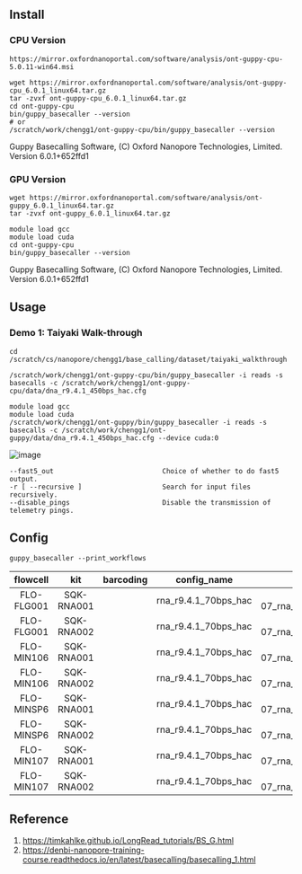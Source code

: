 
## Install

### CPU Version
```
https://mirror.oxfordnanoportal.com/software/analysis/ont-guppy-cpu-5.0.11-win64.msi
```

```
wget https://mirror.oxfordnanoportal.com/software/analysis/ont-guppy-cpu_6.0.1_linux64.tar.gz
tar -zvxf ont-guppy-cpu_6.0.1_linux64.tar.gz
cd ont-guppy-cpu
bin/guppy_basecaller --version
# or
/scratch/work/chengg1/ont-guppy-cpu/bin/guppy_basecaller --version
```
Guppy Basecalling Software, (C) Oxford Nanopore Technologies, Limited. Version 6.0.1+652ffd1


### GPU Version
```
wget https://mirror.oxfordnanoportal.com/software/analysis/ont-guppy_6.0.1_linux64.tar.gz
tar -zvxf ont-guppy_6.0.1_linux64.tar.gz

module load gcc
module load cuda
cd ont-guppy-cpu
bin/guppy_basecaller --version
```
Guppy Basecalling Software, (C) Oxford Nanopore Technologies, Limited. Version 6.0.1+652ffd1

## Usage


### Demo 1: Taiyaki Walk-through

```
cd /scratch/cs/nanopore/chengg1/base_calling/dataset/taiyaki_walkthrough
```

```
/scratch/work/chengg1/ont-guppy-cpu/bin/guppy_basecaller -i reads -s basecalls -c /scratch/work/chengg1/ont-guppy-cpu/data/dna_r9.4.1_450bps_hac.cfg
```

```
module load gcc
module load cuda
/scratch/work/chengg1/ont-guppy/bin/guppy_basecaller -i reads -s basecalls -c /scratch/work/chengg1/ont-guppy/data/dna_r9.4.1_450bps_hac.cfg --device cuda:0
```

![image](https://user-images.githubusercontent.com/85612159/201746065-bb75e32b-cebb-47cc-a423-26fd8fbb96ca.png)

```
--fast5_out                           Choice of whether to do fast5 output.
-r [ --recursive ]                    Search for input files recursively.
--disable_pings                       Disable the transmission of telemetry pings.

```

## Config
```
guppy_basecaller --print_workflows
```

| flowcell     | kit            | barcoding     | config_name           |   model version        |
|  :---:       |     :---:      |    :---:      |  :---:                |    :---:               |
|FLO-FLG001    | SQK-RNA001     |               | rna_r9.4.1_70bps_hac  |         2020-09-07_rna_r9.4.1_minion_256_8f8fc47b  |
|FLO-FLG001    | SQK-RNA002     |               |rna_r9.4.1_70bps_hac   |        2020-09-07_rna_r9.4.1_minion_256_8f8fc47b   |
|FLO-MIN106    | SQK-RNA001     |               |rna_r9.4.1_70bps_hac   |        2020-09-07_rna_r9.4.1_minion_256_8f8fc47b   |
|FLO-MIN106    | SQK-RNA002     |               |rna_r9.4.1_70bps_hac   |        2020-09-07_rna_r9.4.1_minion_256_8f8fc47b   |
|FLO-MINSP6    | SQK-RNA001     |               |rna_r9.4.1_70bps_hac   |        2020-09-07_rna_r9.4.1_minion_256_8f8fc47b   |
|FLO-MINSP6    | SQK-RNA002     |               |rna_r9.4.1_70bps_hac   |        2020-09-07_rna_r9.4.1_minion_256_8f8fc47b   |
|FLO-MIN107    | SQK-RNA001     |               |rna_r9.4.1_70bps_hac   |        2020-09-07_rna_r9.4.1_minion_256_8f8fc47b   |
|FLO-MIN107    | SQK-RNA002     |               |rna_r9.4.1_70bps_hac   |        2020-09-07_rna_r9.4.1_minion_256_8f8fc47b   |


##  Reference
1. https://timkahlke.github.io/LongRead_tutorials/BS_G.html
2. https://denbi-nanopore-training-course.readthedocs.io/en/latest/basecalling/basecalling_1.html



